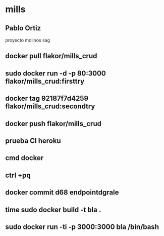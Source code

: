 # mills
## Pablo Ortiz
proyecto molinos sag
## docker pull flakor/mills_crud
## sudo docker run -d -p 80:3000 flakor/mills_crud:firsttry
## docker tag 92187f7d4259 flakor/mills_crud:secondtry
## docker push flakor/mills_crud

## prueba CI heroku

## cmd docker 


## ctrl +pq
## docker commit d68 endpointdgrale
## time sudo docker build -t bla .
## sudo docker run -ti -p 3000:3000 bla /bin/bash

